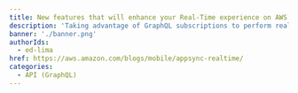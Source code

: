 ```yaml
---
title: New features that will enhance your Real-Time experience on AWS AppSync
description: 'Taking advantage of GraphQL subscriptions to perform real-time operations, AppSync can push data to clients that choose to listen to specific events from the backend. In addition to MQTT over WebSockets, applications can now take advantage of pure WebSockets as a new protocol option to communicate in real-time with connected clients.The new protocol supports a higher payload size,enhanced connection and broadcast rates,CloudWatch metrics and selection set filtering for GraphQL subscriptions.'
banner: './banner.png'
authorIds:
  - ed-lima
href: https://aws.amazon.com/blogs/mobile/appsync-realtime/
categories:
  - API (GraphQL)
---
```

